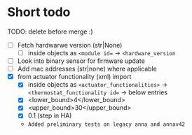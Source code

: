 # Short todo

TODO: delete before merge :)

- [ ] Fetch hardwarwe version (str|None)
  - [ ] inside objects as `<module id=` -> `<hardware_version`
- [ ] Look into binary sensor for firmware update 
- [ ] Add mac addresses (str|none) where applicable
- [x] from actuator functionality (xml) import
  - [x] inside objects as `<actuator_functionalities>` -> `<thermostat_functionality id=` -> below entries
  - [x] <lower_bound>4</lower_bound>
  - [x] <upper_bound>30</upper_bound>
  - [x] <resolution>0.1</resolution> (step in HA)
  - `Added preliminary tests on legacy anna and annav42`
